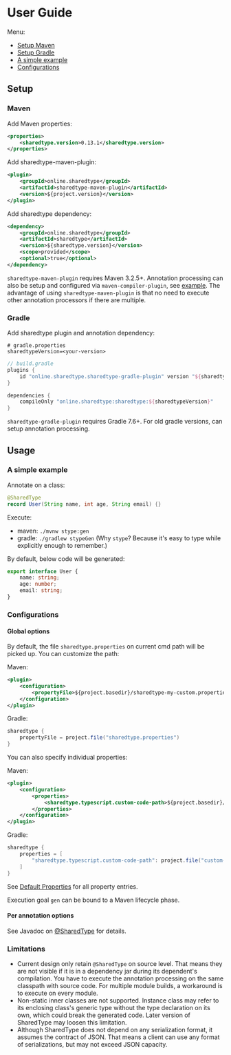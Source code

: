 # User Guide
Menu:
* [Setup Maven](#Maven)
* [Setup Gradle](#Gradle)
* [A simple example](#A-simple-example)
* [Configurations](#Configurations)

## Setup
### Maven

Add Maven properties:
```xml
<properties>
    <sharedtype.version>0.13.1</sharedtype.version>
</properties>
```

Add sharedtype-maven-plugin:
```xml
<plugin>
    <groupId>online.sharedtype</groupId>
    <artifactId>sharedtype-maven-plugin</artifactId>
    <version>${project.version}</version>
</plugin>
```

Add sharedtype dependency:
```xml
<dependency>
    <groupId>online.sharedtype</groupId>
    <artifactId>sharedtype</artifactId>
    <version>${sharedtype.version}</version>
    <scope>provided</scope>
    <optional>true</optional>
</dependency>
```

`sharedtype-maven-plugin` requires Maven 3.2.5+.
Annotation processing can also be setup and configured via `maven-compiler-plugin`, see [example](../it/pom.xml).
The advantage of using `sharedtype-maven-plugin` is that no need to execute other annotation processors if there are multiple.

### Gradle
Add sharedtype plugin and annotation dependency:
```properties
# gradle.properties
sharedtypeVersion=<your-version>
```

```groovy
// build.gradle
plugins {
    id "online.sharedtype.sharedtype-gradle-plugin" version "${sharedtypeVersion}"
}

dependencies {
    compileOnly "online.sharedtype:sharedtype:${sharedtypeVersion}"
}
```

`sharedtype-gradle-plugin` requires Gradle 7.6+. For old gradle versions, can setup annotation processing.
## Usage

### A simple example
Annotate on a class:
```java
@SharedType
record User(String name, int age, String email) {}
```

Execute:
* maven: `./mvnw stype:gen`
* gradle: `./gradlew stypeGen`
(Why `stype`? Because it's easy to type while explicitly enough to remember.)

By default, below code will be generated:
```typescript
export interface User {
    name: string;
    age: number;
    email: string;
}
```

### Configurations

#### Global options
By default, the file `sharedtype.properties` on current cmd path will be picked up.
You can customize the path:

Maven:
```xml
<plugin>
    <configuration>
        <propertyFile>${project.basedir}/sharedtype-my-custom.properties</propertyFile>
    </configuration>
</plugin>
```

Gradle:
```groovy
sharedtype {
    propertyFile = project.file("sharedtype.properties")
}
```

You can also specify individual properties:

Maven:
```xml
<plugin>
    <configuration>
        <properties>
            <sharedtype.typescript.custom-code-path>${project.basedir}/custom-code.ts</sharedtype.typescript.custom-code-path>
        </properties>
    </configuration>
</plugin>
```

Gradle:
```groovy
sharedtype {
    properties = [
        "sharedtype.typescript.custom-code-path": project.file("custom-code.ts").absolutePath
    ]
}
```

See [Default Properties](../processor/src/main/resources/sharedtype-default.properties) for all property entries.

Execution goal `gen` can be bound to a Maven lifecycle phase.
#### Per annotation options
See Javadoc on [@SharedType](../annotation/src/main/java/online/sharedtype/SharedType.java) for details.

### Limitations
* Current design only retain `@SharedType` on source level. That means they are not visible if it is in a dependency jar during its dependent's compilation.
You have to execute the annotation processing on the same classpath with source code.
For multiple module builds, a workaround is to execute on every module.
* Non-static inner classes are not supported. Instance class may refer to its enclosing class's generic type without the type declaration on its own,
which could break the generated code. Later version of SharedType may loosen this limitation.
* Although SharedType does not depend on any serialization format, it assumes the contract of JSON.
That means a client can use any format of serializations, but may not exceed JSON capacity.
